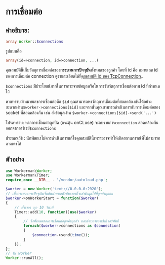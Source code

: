 # การเชื่อมต่อ
## คำอธิบาย:
```php
array Worker::$connections
```

รูปแบบคือ
```php
array(id=>connection, id=>connection, ...)
```

คุณสมบัตินี้เก็บวัตถุการเชื่อมต่อของ**กระบวนการปัจจุบัน**ทั้งหมดของลูกค้า โดยที่ id คือ หมายเลข id ของการเชื่อมต่อ connection ดูรายละเอียดได้ที่[คุณสมบัติ id ของ TcpConnection](../tcp-connection/id.md)。

```$connections``` มีประโยชน์มากในการกระจายข้อมูลหรือในการรับวัตถุการเชื่อมต่อตาม id ที่กำหนดไว้

หากทราบว่าหมายเลขการเชื่อมต่อคือ ```$id``` คุณสามารถหาวัตถุการเชื่อมต่อที่สอดคล้องกันได้อย่างสะดวกผ่าน```$worker->connections[$id]``` และจากนั้นคุณสามารถดำเนินการกับการเชื่อมต่อของ socket ที่สอดคล้องกัน เช่น ส่งข้อมูลผ่าน ```$worker->connections[$id]->send('...')``` 

โปรดทราบ: หากการเชื่อมต่อถูกปิด (กระตุ้น onCLose) จะลบรายการ```connection``` สอดคล้องกันออกจากอาร์เรย์```$connections``` 

ประณณวิธี : นักพัฒนาไม่ควรดำเนินการแก้ไขคุณสมบัตินี้เพราะอาจทำให้เกิดสถานการณ์ที่ไม่สามารถคาดเดาได้

## ตัวอย่าง

```php
use Workerman\Worker;
use Workerman\Timer;
require_once __DIR__ . '/vendor/autoload.php';

$worker = new Worker('text://0.0.0.0:2020');
// เมื่อกระบวนการปัจจุบันเริ่มต้นกำหนดตัวนับเวลาที่จะส่งข้อมูลไปที่ลูกค้าทุกคน
$worker->onWorkerStart = function($worker)
{
    // ตั้งเวลา ทุก 10 วินาที
    Timer::add(10, function()use($worker)
    {
        // วิ่งทั้งหมดของการเชื่อมต่อลูกค้าทุกตัว และส่งเวลาของเซิฟเวอร์ทันที
        foreach($worker->connections as $connection)
        {
            $connection->send(time());
        }
    });
};
// รัน worker
Worker::runAll();
```
